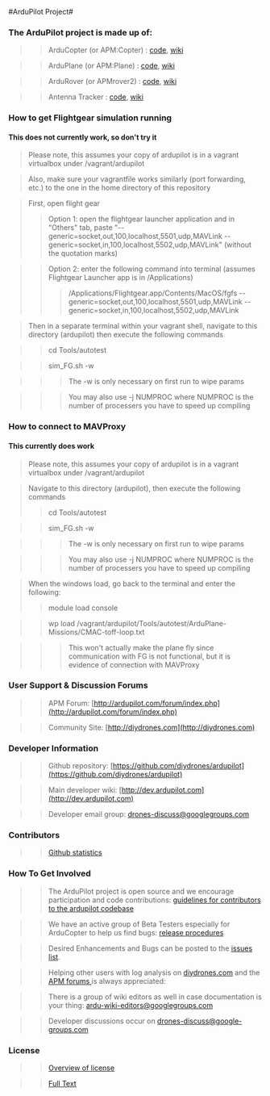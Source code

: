 #ArduPilot Project#

### The ArduPilot project is made up of: ###
>>ArduCopter (or APM:Copter) : [code](https://github.com/diydrones/ardupilot/tree/master/ArduCopter), [wiki](http://copter.ardupilot.com)

>>ArduPlane (or APM:Plane) : [code](https://github.com/diydrones/ardupilot/tree/master/ArduPlane), [wiki](http://plane.ardupilot.com)

>>ArduRover (or APMrover2) : [code](https://github.com/diydrones/ardupilot/tree/master/APMrover2), [wiki](http://rover.ardupilot.com)

>>Antenna Tracker : [code](https://github.com/diydrones/ardupilot/tree/master/AntennaTracker), [wiki](http://copter.ardupilot.com/wiki/common-antennatracker-introduction)

### How to get Flightgear simulation running ###
#### This does not currently work, so don't try it ####
>Please note, this assumes your copy of ardupilot is in a vagrant virtualbox under /vagrant/ardupilot

>Also, make sure your vagrantfile works similarly (port forwarding, etc.) to the one in the home directory of this repository

>First, open flight gear
>>Option 1: open the flightgear launcher application and in "Others" tab, paste "--generic=socket,out,100,localhost,5501,udp,MAVLink --generic=socket,in,100,localhost,5502,udp,MAVLink" (without the quotation marks)

>>Option 2: enter the following command into terminal (assumes Flightgear Launcher app is in /Applications)
>>>/Applications/Flightgear.app/Contents/MacOS/fgfs --generic=socket,out,100,localhost,5501,udp,MAVLink --generic=socket,in,100,localhost,5502,udp,MAVLink

>Then in a separate terminal within your vagrant shell, navigate to this directory (ardupilot) then execute the following commands

>>cd Tools/autotest

>>sim_FG.sh -w

>>>The -w is only necessary on first run to wipe params

>>>You may also use -j NUMPROC where NUMPROC is the number of processers you have to speed up compiling


### How to connect to MAVProxy ###
#### This currently does work ####
>Please note, this assumes your copy of ardupilot is in a vagrant virtualbox under /vagrant/ardupilot

>Navigate to this directory (ardupilot), then execute the following commands
>>cd Tools/autotest

>>sim_FG.sh -w

>>>The -w is only necessary on first run to wipe params

>>>You may also use -j NUMPROC where NUMPROC is the number of processers you have to speed up compiling


>When the windows load, go back to the terminal and enter the following:
>>module load console

>>wp load /vagrant/ardupilot/Tools/autotest/ArduPlane-Missions/CMAC-toff-loop.txt

>>>This won't actually make the plane fly since communication with FG is not functional, but it is evidence of connection with MAVProxy




### User Support & Discussion Forums ###
>>APM Forum: [http://ardupilot.com/forum/index.php](http://ardupilot.com/forum/index.php)

>>Community Site: [http://diydrones.com](http://diydrones.com)

### Developer Information ###
>>Github repository: [https://github.com/diydrones/ardupilot](https://github.com/diydrones/ardupilot)

>>Main developer wiki: [http://dev.ardupilot.com](http://dev.ardupilot.com)

>>Developer email group: drones-discuss@googlegroups.com

### Contributors ###
>>[Github statistics](https://github.com/diydrones/ardupilot/graphs/contributors)

### How To Get Involved ###
>>The ArduPilot project is open source and we encourage participation and code contributions: [guidelines for contributors to the ardupilot codebase](http://dev.ardupilot.com/wiki/guidelines-for-contributors-to-the-apm-codebase)

>>We have an active group of Beta Testers especially for ArduCopter to help us find bugs: [release procedures](http://dev.ardupilot.com/wiki/release-procedures)

>>Desired Enhancements and Bugs can be posted to the [issues list](https://github.com/diydrones/ardupilot/issues).

>>Helping other users with log analysis on [diydrones.com](http://www.diydrones.com) and the [APM forums ](http://ardupilot.com/forum/index.php) is always appreciated:

>>There is a group of wiki editors as well in case documentation is your thing: ardu-wiki-editors@googlegroups.com

>>Developer discussions occur on drones-discuss@google-groups.com

### License ###
>>[Overview of license](http://dev.ardupilot.com/wiki/license-gplv3)

>>[Full Text](https://github.com/diydrones/ardupilot/blob/master/COPYING.txt)
